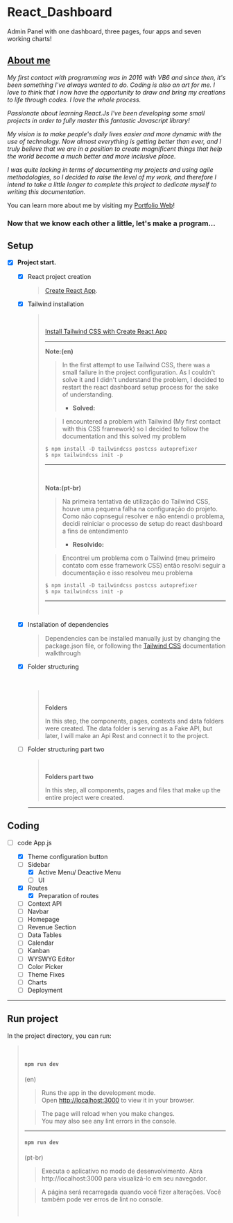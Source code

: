 # React_Dashboard

Admin Panel with one dashboard, three pages, four apps and seven working charts!

## [About me](https://dew-ill.vercel.app/about)

<em>
My first contact with programming was in 2016 with VB6 and since then, it's been something I've always wanted to do. Coding is also an art for me. I love to think that I now have the opportunity to draw and bring my creations to life through codes. I love the whole process.

Passionate about learning React.Js I've been developing some small projects in order to fully master this fantastic Javascript library!

My vision is to make people's daily lives easier and more dynamic with the use of technology. Now almost everything is getting better than ever, and I truly believe that we are in a position to create magnificent things that help the world become a much better and more inclusive place.

I was quite lacking in terms of documenting my projects and using agile methodologies, so I decided to raise the level of my work, and therefore I intend to take a little longer to complete this project to dedicate myself to writing this documentation.
</em>

You can learn more about me by visiting my [Portfolio Web](https://dew-ill.vercel.app/)!

### Now that we know each other a little, let's make a program...

## Setup

- [x] **Project start.**

  - [x] React project creation

    > [Create React App](https://github.com/facebook/create-react-app).

  - [x] Tailwind installation

    > <br />
    >
    > [Install Tailwind CSS with Create React App](https://tailwindcss.com/docs/guides/reate-react-app)
    >
    > <hr />
    >
    > **Note:(en)**
    >
    > > In the first attempt to use Tailwind CSS, there was a small failure in the project configuration. As I couldn't solve it and I didn't understand the problem, I decided to restart the react dashboard setup process for the sake of understanding.
    > >
    > > - **Solved:**
    >
    > > I encountered a problem with Tailwind (My first contact with this CSS framework) so I decided to follow the documentation and this solved my problem
    >
    > ```node
    > $ npm install -D tailwindcss postcss autoprefixer
    > $ npx tailwindcss init -p
    > ```
    >
    > <hr />
    > <br />
    >
    > **Nota:(pt-br)**
    >
    > > Na primeira tentativa de utilização do Tailwind CSS, houve uma pequena falha na configuração do projeto. Como não copnsegui resolver e não entendi o problema, decidi reiniciar o processo de setup do react dashboard a fins de entendimento
    > >
    > > - **Resolvido:**
    >
    > > Encontrei um problema com o Tailwind (meu primeiro contato com esse framework CSS) então resolvi seguir a documentação e isso resolveu meu problema
    >
    > ```node
    > $ npm install -D tailwindcss postcss autoprefixer
    > $ npx tailwindcss init -p
    > ```
    >
    > <hr />
    > <br />

  - [x] Installation of dependencies
        <br />
    > Dependencies can be installed manually just by changing the package.json file, or following the [Tailwind CSS](https://tailwindcss.com/docs/guides/create-react-app) documentation walkthrough
    > <br />
  - [x] Folder structuring

    <br />

    > <br />
    >
    > **Folders**
    >
    > In this step, the components, pages, contexts and data folders were created.
    > The data folder is serving as a Fake API, but later, I will make an
    > Api Rest and connect it to the project.
    > <br>

  - [ ] Folder structuring part two
    > <br />
    >
    > **Folders part two**
    >
    > In this step, all components, pages and files that make up the entire project were created.
    > <br>
    <hr />

## Coding

- [ ] code App.js

  - [x] Theme configuration button
  - [ ] Sidebar
    - [x] Active Menu/ Deactive Menu
    - [ ] UI
  - [x] Routes
    - [x] Preparation of routes
  - [ ] Context API
  - [ ] Navbar
  - [ ] Homepage
  - [ ] Revenue Section
  - [ ] Data Tables
  - [ ] Calendar
  - [ ] Kanban
  - [ ] WYSWYG Editor
  - [ ] Color Picker
  - [ ] Theme Fixes
  - [ ] Charts
  - [ ] Deployment

<hr >

## Run project

In the project directory, you can run:

> <br />
>
> #### `npm run dev`
>
> (en)
>
> > Runs the app in the development mode.\
> > Open [http://localhost:3000](http://localhost:3000) to view it in your browser.
>
> > The page will reload when you make changes.\
> > You may also see any lint errors in the console.
> > <br>
>
> <hr/>
>
> #### `npm run dev`
>
> (pt-br)
>
> > Executa o aplicativo no modo de desenvolvimento.
> > Abra http://localhost:3000 para visualizá-lo em seu navegador.
>
> > A página será recarregada quando você fizer alterações.
> > Você também pode ver erros de lint no console.
>
> <br />
